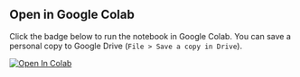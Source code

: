 ## Open in Google Colab
Click the badge below to run the notebook in Google Colab. You can save a personal copy to Google Drive (`File > Save a copy in Drive`).

[![Open In Colab](https://colab.research.google.com/assets/colab-badge.svg)](
https://colab.research.google.com/github/aminfakhari/python-tutorial/blob/main/python-tutorial.ipynb)
